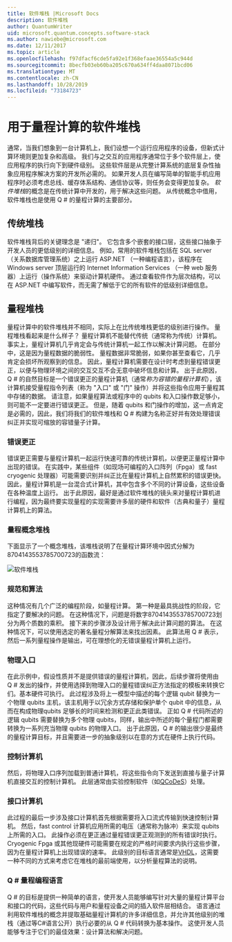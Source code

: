 ```yaml
---
title: 软件堆栈 |Microsoft Docs
description: 软件堆栈
author: QuantumWriter
uid: microsoft.quantum.concepts.software-stack
ms.author: nawiebe@microsoft.com
ms.date: 12/11/2017
ms.topic: article
ms.openlocfilehash: f97dfacf6cde5fa92e1f368efaae36554a5c944d
ms.sourcegitcommit: 8becfb03eb60ba205c670a634ff4daa8071bcd06
ms.translationtype: MT
ms.contentlocale: zh-CN
ms.lasthandoff: 10/28/2019
ms.locfileid: "73184723"
---
```

# <a name="software-stack-for-quantum-computing"></a>用于量程计算的软件堆栈
通常，当我们想象到一台计算机上，我们设想一个运行应用程序的设备，但新式计算环境则更加复杂和高级。 我们与之交互的应用程序通常位于多个软件层上，使应用程序的执行向下到硬件级别。 这些软件层是从完整计算系统的底层复杂性抽象应用程序解决方案的开发所必需的。 如果开发人员在编写简单的智能手机应用程序时必须考虑总线、缓存体系结构、通信协议等，则任务会变得更加复杂。  *软件堆栈*的概念是在传统计算中开发的，用于解决这些问题。  从传统概念中借用，软件堆栈也是使用 Q # 的量程计算的主要部分。

## <a name="conventional-stack"></a>传统堆栈
软件堆栈背后的关键理念是 "递归"。  它包含多个嵌套的接口层，这些接口抽象于开发人员的更低级别的详细信息。  例如，常用的软件堆栈包括在 SQL server （关系数据库管理系统）之上运行 ASP.NET （一种编程语言），该程序在 Windows server 顶层运行的 Internet Information Services （一种 web 服务器）上运行（操作系统）来驱动计算机硬件。  通过查看软件作为层次结构，可以在 ASP.NET 中编写软件，而无需了解低于它的所有软件的低级别详细信息。

## <a name="quantum-stack"></a>量程堆栈

量程计算中的软件堆栈并不相同，实际上在比传统堆栈更低的级别进行操作。  量程堆栈看起来是什么样子？  量程计算机不能替代传统（通常称为传统）计算机。  事实上，量程计算机几乎肯定会与传统计算机一起工作以解决计算问题。  在部分中，这是因为量程数据的脆弱性。  量程数据非常脆弱，如果你甚至查看它，几乎肯定会损坏所观察到的信息。  因此，量程计算机需要在设计时考虑到量程错误更正，以便与物理环境之间的交互交互不会无意中破坏信息和计算。 出于此原因，Q # 的自然目标是一个错误更正的量程计算机（通常*称为容错的量程计算机*），该计算机接受量程指令列表（称为 "入口" 或 "门" 操作）并将这些指令应用于量程其中存储的数据。  请注意，如果量程算法或程序中的 qubits 和入口操作数足够小，则可能不一定要进行错误更正。  但是，随着 qubits 和门操作的增加，这一点肯定是必需的，因此，我们将我们的软件堆栈和 Q # 构建为名称正好并有效处理错误纠正并实现可缩放的容错量子计算。

### <a name="error-correction"></a>错误更正
错误更正需要与量程计算机一起运行快速可靠的传统计算机，以便更正量程计算中出现的错误。  在实践中，某些组件（如现场可编程的入口阵列（Fpga）或 fast cryogenic 处理器）可能需要识别并纠正比在量程计算机上自然累积的错误更快。  因此，量程计算机是一台混合式计算机，其中包含多个不同的计算设备，这些设备在各种温度上运行。  出于此原因，最好是通过软件堆栈的镜头来对量程计算机进行编程，因为最终要实现量程的实现需要许多层的硬件和软件（古典和量子）量程计算机上的算法。

### <a name="quantum-conceptual-stack"></a>量程概念堆栈
下面显示了一个概念堆栈，该堆栈说明了在量程计算环境中因式分解为8704143553785700723的函数流：

![软件堆栈](~/media/concepts_stack.png)

### <a name="specification-and-algorithm"></a>规范和算法
这种情况有几个广泛的编程阶段，如量程计算。  第一种是最具挑战性的阶段，它指定了要解决的问题。  在这种情况下，问题是将数字8704143553785700723划分为两个质数的乘积。  接下来的步骤涉及设计用于解决此计算问题的算法。  在这种情况下，可以使用选定的著名量程分解算法来找出因素。  此算法用 Q # 表示，然后一系列量程操作是输出，可在理想化的无错误量程计算机上运行。  

### <a name="physical-gates"></a>物理入口
在此示例中，假设性质并不是提供错误的量程计算机，因此，后续步骤将使用由 Q # 发出的操作，并使用选择到物理入口的量程错误纠正方法指定的模板来转换它们。基本硬件可执行。  此过程涉及将上一模型中描述的每个逻辑 qubit 替换为一个物理 qubits 主机，该主机用于以冗余方式存储和保护单个 qubit 中的信息，从而在构成物理qubits 足够长的时间来检测和更正此类错误。  正如 Q # 代码所述的逻辑 qubits 需要替换为多个物理 qubits，同样，输出中所述的每个量程门都需要转换为一系列充当物理 qubits 的物理入口。  出于此原因，Q # 的输出很少是最终的量程计算目标，并且需要进一步的抽象级别以在意的方式在硬件上执行代码。

### <a name="control-computer"></a>控制计算机
然后，将物理入口序列加载到普通计算机，将这些指令向下发送到直接与量子计算机直接交互的控制计算机。  此层通常由实验控制软件（如[QCoDeS](http://qcodes.github.io/Qcodes/)）处理。

### <a name="interface-computer"></a>接口计算机
此过程的最后一步涉及接口计算机首先根据需要将入口流式传输到快速控制计算机。 然后，fast control 计算机应用所需的电压（通常称为脉冲）来实现 qubits 上所需的入口。 此操作必须在更正通过量程错误更正观测到的所有错误时执行。  Cryogenic Fpga 或其他现硬件可能需要在规定的严格时间要求内执行这些步骤，因为在量程计算机上出现错误的速率。  此级别的目标语言通常是[VHDL](https://en.wikipedia.org/wiki/VHDL)，这需要一种不同的方式来考虑它在堆栈的最前端使用，以分析量程算法的说明。

### <a name="the-q-quantum-programming-language"></a>Q # 量程编程语言
Q # 的目标是提供一种简单的语言，使开发人员能够编写针对大量的量程计算平台和接口的代码，这些代码与用户和量程设备之间的插入软件层相结合。  语言通过利用软件堆栈的概念并提取基础量程计算机的许多详细信息，并允许其他级别的堆栈（通过等C#语言公开）执行必要的从 Q # 代码转换为基本操作。  这使开发人员能够专注于它们的最佳效果：设计算法和解决问题。
